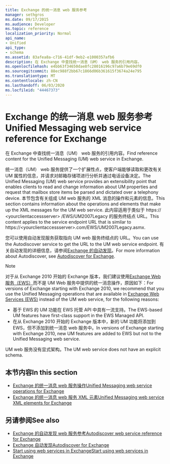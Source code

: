 ```yaml
---
title: Exchange 的统一消息 web 服务参考
manager: sethgros
ms.date: 09/17/2015
ms.audience: Developer
ms.topic: reference
localization_priority: Normal
api_name:
- Unified
api_type:
- schema
ms.assetid: 83afea8a-c716-41df-9eb2-e1000357afb6
description: 在 Exchange 中查找统一消息（UM） web 服务的引用内容。
ms.openlocfilehash: e4bb63f34650dae8fc28016196c97a6b79e69df0
ms.sourcegitcommit: 88ec988f2bb67c1866d06b361615f3674a24e795
ms.translationtype: MT
ms.contentlocale: zh-CN
ms.lasthandoff: 06/03/2020
ms.locfileid: "44467373"
---
```

# <a name="unified-messaging-web-service-reference-for-exchange"></a><span data-ttu-id="dc888-103">Exchange 的统一消息 web 服务参考</span><span class="sxs-lookup"><span data-stu-id="dc888-103">Unified Messaging web service reference for Exchange</span></span>

<span data-ttu-id="dc888-104">在 Exchange 中查找统一消息（UM） web 服务的引用内容。</span><span class="sxs-lookup"><span data-stu-id="dc888-104">Find reference content for the Unified Messaging (UM) web service in Exchange.</span></span>
  
<span data-ttu-id="dc888-105">统一消息（UM） web 服务提供了一个扩展性点，使客户端能够读取和更改有关 UM 属性的信息，并请求对邮箱存储项进行分析并通过电话设备决定。</span><span class="sxs-lookup"><span data-stu-id="dc888-105">The Unified Messaging (UM) web service provides an extensibility point that enables clients to read and change information about UM properties and request that mailbox store items be parsed and dictated over a telephony device.</span></span> <span data-ttu-id="dc888-106">本节包含有关组成 UM web 服务的 XML 消息的操作和元素的信息。</span><span class="sxs-lookup"><span data-stu-id="dc888-106">This section contains information about the operations and elements that make up the XML messages for the UM web service.</span></span> <span data-ttu-id="dc888-107">此内容适用于类似于 https:// \<yourclientaccessserver\> /EWS/UM2007Legacy 的服务终结点 URL。</span><span class="sxs-lookup"><span data-stu-id="dc888-107">This content applies to the service endpoint URL that is similar to https://\<yourclientaccessserver\>.com/EWS/UM2007Legacy.asmx.</span></span> 
  
<span data-ttu-id="dc888-108">您可以使用自动发现服务获取指向 UM web 服务终结点的 URL。</span><span class="sxs-lookup"><span data-stu-id="dc888-108">You can use the Autodiscover service to get the URL to the UM web service endpoint.</span></span> <span data-ttu-id="dc888-109">有关自动发现的详细信息，请参阅[Exchange 的自动发现](../exchange-web-services/autodiscover-for-exchange.md)。</span><span class="sxs-lookup"><span data-stu-id="dc888-109">For more information about Autodiscover, see [Autodiscover for Exchange](../exchange-web-services/autodiscover-for-exchange.md).</span></span>
  
> [!NOTE]
>  <span data-ttu-id="dc888-110">对于从 Exchange 2010 开始的 Exchange 版本，我们建议使用[Exchange Web 服务（EWS）](https://msdn.microsoft.com/library/60285497-0c4e-4e51-84e1-34dd6d89a5d8%28Office.15%29.aspx)而不是 UM Web 服务中提供的统一消息操作，原因如下：</span><span class="sxs-lookup"><span data-stu-id="dc888-110">For versions of Exchange starting with Exchange 2010, we recommend that you use the Unified Messaging operations that are available in [Exchange Web Services (EWS)](https://msdn.microsoft.com/library/60285497-0c4e-4e51-84e1-34dd6d89a5d8%28Office.15%29.aspx) instead of the UM web service, for the following reasons:</span></span> 
> - <span data-ttu-id="dc888-111">基于 EWS 的 UM 功能在 EWS 托管 API 中具有一流支持。</span><span class="sxs-lookup"><span data-stu-id="dc888-111">The EWS-based UM features have first-class support in the EWS Managed API.</span></span> 
> - <span data-ttu-id="dc888-112">在从 Exchange 2010 开始的 Exchange 版本中，新的 UM 功能将添加到 EWS，但不添加到统一消息 web 服务中。</span><span class="sxs-lookup"><span data-stu-id="dc888-112">In versions of Exchange starting with Exchange 2010, new UM features are added to EWS but not to the Unified Messaging web service.</span></span> 
  
<span data-ttu-id="dc888-113">UM web 服务没有显式架构。</span><span class="sxs-lookup"><span data-stu-id="dc888-113">The UM web service does not have an explicit schema.</span></span>
  
## <a name="in-this-section"></a><span data-ttu-id="dc888-114">本节内容</span><span class="sxs-lookup"><span data-stu-id="dc888-114">In this section</span></span>
<span data-ttu-id="dc888-115"><a name="bk_InThisSection"> </a></span><span class="sxs-lookup"><span data-stu-id="dc888-115"><a name="bk_InThisSection"> </a></span></span>

- [<span data-ttu-id="dc888-116">Exchange 的统一消息 web 服务操作</span><span class="sxs-lookup"><span data-stu-id="dc888-116">Unified Messaging web service operations for Exchange</span></span>](unified-messaging-web-service-operations-for-exchange.md)   
- [<span data-ttu-id="dc888-117">Exchange 的统一消息 web 服务 XML 元素</span><span class="sxs-lookup"><span data-stu-id="dc888-117">Unified Messaging web service XML elements for Exchange</span></span>](unified-messaging-web-service-xml-elements-for-exchange.md)
    
## <a name="see-also"></a><span data-ttu-id="dc888-118">另请参阅</span><span class="sxs-lookup"><span data-stu-id="dc888-118">See also</span></span>

- [<span data-ttu-id="dc888-119">Exchange 的自动发现 web 服务参考</span><span class="sxs-lookup"><span data-stu-id="dc888-119">Autodiscover web service reference for Exchange</span></span>](autodiscover-web-service-reference-for-exchange.md)
- [<span data-ttu-id="dc888-120">Exchange 自动发现</span><span class="sxs-lookup"><span data-stu-id="dc888-120">Autodiscover for Exchange</span></span>](../exchange-web-services/autodiscover-for-exchange.md)
- [<span data-ttu-id="dc888-121">Start using web services in Exchange</span><span class="sxs-lookup"><span data-stu-id="dc888-121">Start using web services in Exchange</span></span>](../exchange-web-services/start-using-web-services-in-exchange.md)
    

